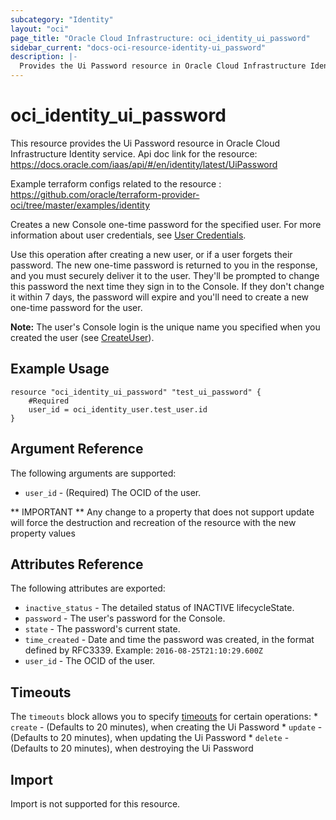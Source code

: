 ```yaml
---
subcategory: "Identity"
layout: "oci"
page_title: "Oracle Cloud Infrastructure: oci_identity_ui_password"
sidebar_current: "docs-oci-resource-identity-ui_password"
description: |-
  Provides the Ui Password resource in Oracle Cloud Infrastructure Identity service
---
```


# oci_identity_ui_password
This resource provides the Ui Password resource in Oracle Cloud Infrastructure Identity service.
Api doc link for the resource: https://docs.oracle.com/iaas/api/#/en/identity/latest/UiPassword

Example terraform configs related to the resource : https://github.com/oracle/terraform-provider-oci/tree/master/examples/identity

Creates a new Console one-time password for the specified user. For more information about user
credentials, see [User Credentials](https://docs.cloud.oracle.com/iaas/Content/Identity/Concepts/usercredentials.htm).

Use this operation after creating a new user, or if a user forgets their password. The new one-time
password is returned to you in the response, and you must securely deliver it to the user. They'll
be prompted to change this password the next time they sign in to the Console. If they don't change
it within 7 days, the password will expire and you'll need to create a new one-time password for the
user.

**Note:** The user's Console login is the unique name you specified when you created the user
(see [CreateUser](https://docs.cloud.oracle.com/iaas/api/#/en/identity/20160918/User/CreateUser)).


## Example Usage

```hcl
resource "oci_identity_ui_password" "test_ui_password" {
	#Required
	user_id = oci_identity_user.test_user.id
}
```

## Argument Reference

The following arguments are supported:

* `user_id` - (Required) The OCID of the user.


** IMPORTANT **
Any change to a property that does not support update will force the destruction and recreation of the resource with the new property values

## Attributes Reference

The following attributes are exported:

* `inactive_status` - The detailed status of INACTIVE lifecycleState.
* `password` - The user's password for the Console.
* `state` - The password's current state.
* `time_created` - Date and time the password was created, in the format defined by RFC3339.  Example: `2016-08-25T21:10:29.600Z` 
* `user_id` - The OCID of the user.

## Timeouts

The `timeouts` block allows you to specify [timeouts](https://registry.terraform.io/providers/oracle/oci/latest/docs/guides/changing_timeouts) for certain operations:
	* `create` - (Defaults to 20 minutes), when creating the Ui Password
	* `update` - (Defaults to 20 minutes), when updating the Ui Password
	* `delete` - (Defaults to 20 minutes), when destroying the Ui Password


## Import

Import is not supported for this resource.

